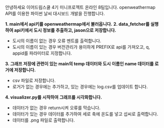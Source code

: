 
안녕하세요 이어드림스쿨 4기 미니프로젝트 온라인 8팀입니다.
openweathermap API를 이용한 파이썬 날씨 대시보드 개발을 진행합니다.

**1. main에서 api키를 openweathermap에서 불러옵니다.**
**2. data_fetcher를 실행하여 api키에서 도시 정보를 추출하고, jason으로 저장합니다.**
- 도시의 이름이 없는 경우 오류 멘트를 출력합니다.
- 도시의 이름이 있는 경우 버전관리가 용이하게 PREFIX로 api를 가져오고, q, appid를 파라미터로 지정합니다.

**3. 그래프 저장에 관련이 있는 main의 temp 데이터와 도시 이름인 name 데이터를 로거에 저장합니다.**
- csv 파일로 저장합니다.
- 로거가 없는 경우에는 추가하고, 있는 경우에는 log.csv를 업데이트 합니다.
  
**4. visualizer.py를 시작하여 그래프를 시각화합니다.**
- 데이터가 없는 경우 return시켜 오류를 막습니다.
- 데이터가 있는 경우 데이터를 추가하여 세로 축에 온도를 넣고 섭씨로 출력합니다.
- 데이터를 .png 파일로 출력합니다.
